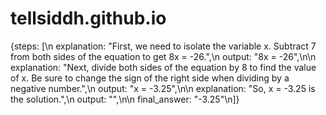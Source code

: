 # tellsiddh.github.io

{steps: [\n    explanation: \"First, we need to isolate the variable x. Subtract 7 from both sides of the equation to get 8x = -26.\",\n    output: \"8x = -26\",\n\n    explanation: \"Next, divide both sides of the equation by 8 to find the value of x. Be sure to change the sign of the right side when dividing by a negative number.\",\n    output: \"x = -3.25\",\n\n    explanation: \"So, x = -3.25 is the solution.\",\n    output: \"\",\n\n    final_answer: \"-3.25\"\n]}
